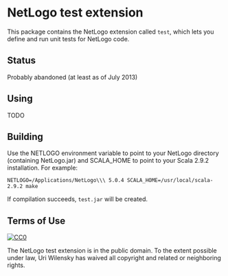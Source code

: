 # NetLogo test extension

This package contains the NetLogo extension called `test`, which lets you define and run unit tests for NetLogo code.

## Status

Probably abandoned (at least as of July 2013)

## Using

TODO

## Building

Use the NETLOGO environment variable to point to your NetLogo directory (containing NetLogo.jar) and SCALA_HOME to point to your Scala 2.9.2 installation.  For example:

    NETLOGO=/Applications/NetLogo\\\ 5.0.4 SCALA_HOME=/usr/local/scala-2.9.2 make

If compilation succeeds, `test.jar` will be created.

## Terms of Use

[![CC0](http://i.creativecommons.org/p/zero/1.0/88x31.png)](http://creativecommons.org/publicdomain/zero/1.0/)

The NetLogo test extension is in the public domain.  To the extent possible under law, Uri Wilensky has waived all copyright and related or neighboring rights.

